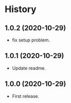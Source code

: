 
History
=======

1.0.2 (2020-10-29)
------------------

* fix setup problem.

1.0.1 (2020-10-29)
------------------

* Update readme.

1.0.0 (2020-10-29)
------------------

* First release.
